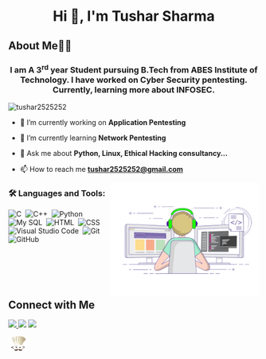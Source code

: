 <h1 align="center">Hi 👋, I'm Tushar Sharma</h1>

<h2 align="left">About Me👨‍🎓 </h2>
<h3 align="center">I am A 3<sup>rd</sup> year Student pursuing B.Tech from ABES Institute of Technology. I have worked on Cyber Security pentesting. Currently, learning more about INFOSEC.</h3>

<p align="left"> <img src="https://komarev.com/ghpvc/?username=tushar2525252&label=Profile%20views&color=0e75b6&style=flat" alt="tushar2525252" /> </p>

- 🔭 I’m currently working on **Application Pentesting**

- 🌱 I’m currently learning **Network Pentesting**

- 💬 Ask me about **Python, Linux, Ethical Hacking consultancy...**

- 📫 How to reach me [**tushar2525252@gmail.com**](https://mail.google.com/mail/?view=cm&fs=1&to=tushar2525252@gmail.com)


<img alt="Coding" src="https://github.com/yash5015/yash5015/blob/main/assets/coding-freak.gif" align="right" width =300/>

<h3 align="left">🛠 Languages and Tools:</h3>



![C](https://img.shields.io/badge/-C-05122A?style=flat&logo=C&logoColor=A8B9CC)&nbsp;
![C++](https://img.shields.io/badge/-C++-05122A?style=flat&logo=C%2B%2B&logoColor=00599C)&nbsp;
![Python](https://img.shields.io/badge/-Python-05122A?style=flat&logo=python)&nbsp;
![My SQL](https://img.shields.io/badge/-My%20SQL-05122A?style=flat&logo=mysql&logoColor=563D7C)&nbsp;
![HTML](https://img.shields.io/badge/-HTML-05122A?style=flat&logo=HTML5)&nbsp;
![CSS](https://img.shields.io/badge/-CSS-05122A?style=flat&logo=CSS3&logoColor=1572B6)\
![Visual Studio Code](https://img.shields.io/badge/-VS%20Code-05122A?style=flat&logo=visual-studio-code&logoColor=007ACC)&nbsp;
![Git](https://img.shields.io/badge/-Git-05122A?style=flat&logo=git)\
![GitHub](https://img.shields.io/badge/-GitHub-05122A?style=flat&logo=github)&nbsp;

<br><br><br><br>


## Connect with Me

<p align="left">
<a href="https://twitter.com/TusharS12093714"><img src="https://img.shields.io/twitter/url?style=social&url=https%3A%2F%2Ftwitter.com%2Ftushar2525252"/>
<a href="https://mail.google.com/mail/?view=cm&fs=1&to=tushar2525252@gmail.com"><img src="https://img.shields.io/badge/-tushar2525252@gmail.com-D14836?style=flat&logo=Gmail&logoColor=white"/></a>
<a href="https://www.instagram.com/tush_ars07/"><img src="https://img.shields.io/badge/-%40tushar2525252-E4405F?style=flat&logo=Instagram&logoColor=white"/></a>



<a href="https://www.codechef.com/users/immortal25252" target="blank"><img align="center" src="https://github.com/yash5015/yash5015/blob/main/assets/codechef.png" alt="https://www.codechef.com/users/immortal25252" height="30" width="40" /></a>

